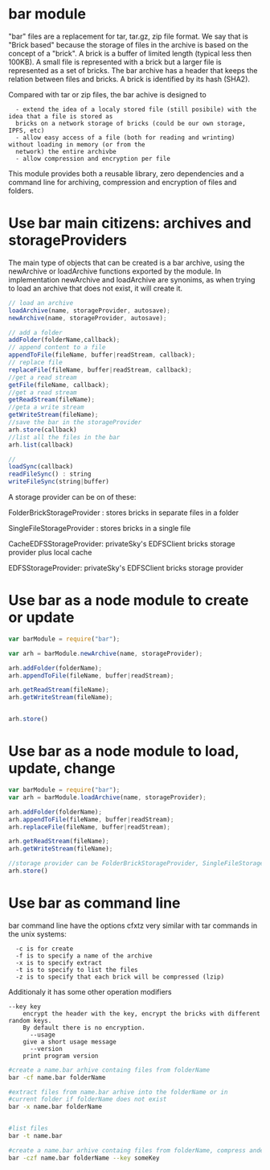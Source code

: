 # bar module

"bar" files are a replacement for tar, tar.gz, zip file format. We say that is "Brick based" because the storage of
files in the archive is based on the concept of a "brick". A brick is a buffer of limited length (typical less then
100KB). A small file is represented with a brick but a larger file is represented as a set of bricks. The bar archive
has a header that keeps the relation between files and bricks. A brick is identified by its hash (SHA2).

Compared with tar or zip files, the bar achive is designed to

```
  - extend the idea of a localy stored file (still posibile) with the idea that a file is stored as 
  bricks on a network storage of bricks (could be our own storage, IPFS, etc)
  - allow easy access of a file (both for reading and wrinting) without loading in memory (or from the 
  network) the entire archivbe
  - allow compression and encryption per file
```

This module provides both a reusable library, zero dependencies and a command line for archiving, compression and
encryption of files and folders.

# Use bar main citizens: archives and storageProviders

The main type of objects that can be created is a bar archive, using the newArchive or loadArchive functions exported by
the module. In implementation newArchive and loadArchive are synonims, as when trying to load an archive that does not
exist, it will create it.

```javascript
// load an archive 
loadArchive(name, storageProvider, autosave);
newArchive(name, storageProvider, autosave);

// add a folder
addFolder(folderName,callback);
// append content to a file
appendToFile(fileName, buffer|readStream, callback);
// replace file
replaceFile(fileName, buffer|readStream, callback);
//get a read stream
getFile(fileName, callback);
//get a read stream
getReadStream(fileName);
//geta a write stream
getWriteStream(fileName);
//save the bar in the storageProvider
arh.store(callback)
//list all the files in the bar
arh.list(callback)

//
loadSync(callback)
readFileSync() : string
writeFileSync(string|buffer)

```

A storage provider can be on of these:

FolderBrickStorageProvider : stores bricks in separate files in a folder

SingleFileStorageProvider  : stores bricks in a single file

CacheEDFSStorageProvider: privateSky's EDFSClient bricks storage provider plus local cache

EDFSStorageProvider: privateSky's EDFSClient bricks storage provider

# Use bar as a node module to create or update

```javascript
var barModule = require("bar");

var arh = barModule.newArchive(name, storageProvider);

arh.addFolder(folderName);
arh.appendToFile(fileName, buffer|readStream);

arh.getReadStream(fileName);
arh.getWriteStream(fileName);


arh.store()
```

# Use bar as a node module to load, update, change

```javascript
var barModule = require("bar");
var arh = barModule.loadArchive(name, storageProvider);

arh.addFolder(folderName);
arh.appendToFile(fileName, buffer|readStream);
arh.replaceFile(fileName, buffer|readStream);

arh.getReadStream(fileName);
arh.getWriteStream(fileName);

//storage provider can be FolderBrickStorageProvider, SingleFileStorageProvider, EDFSStorageProvider
arh.store()

```

# Use bar as command line

bar command line have the options cfxtz very similar with tar commands in the unix systems:

```
  -c is for create
  -f is to specify a name of the archive
  -x is to specify extract
  -t is to specify to list the files
  -z is to specify that each brick will be compressed (lzip)
```

Additionaly it has some other operation modifiers

```
--key key
    encrypt the header with the key, encrypt the bricks with different random keys. 
    By default there is no encryption.
      --usage
    give a short usage message
      --version
    print program version
```

```bash
#create a name.bar arhive containg files from folderName
bar -cf name.bar folderName 

#extract files from name.bar arhive into the folderName or in 
#current folder if folderName does not exist
bar -x name.bar folderName 


#list files
bar -t name.bar 

#create a name.bar arhive containg files from folderName, compress andencrypt
bar -czf name.bar folderName --key someKey

```


